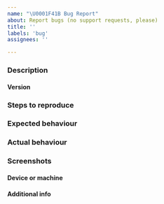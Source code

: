 ```yaml
---
name: "\U0001F41B Bug Report"
about: Report bugs (no support requests, please)
title: ''
labels: 'bug'
assignees: ''

---
```


<!--
   SUPPORT REQUESTS:
   This is for reporting bugs in Mempool, not for support requests. 
   If you have a support request, please reach out on Matrix:
   https://matrix.to/#/#mempool.support:bitcoin.kyoto
-->

### Description

<!-- brief description of the bug -->

#### Version

<!-- commit id or version number -->

### Steps to reproduce

<!-- if you can reliably reproduce the bug, list the steps here -->

### Expected behaviour

<!-- description of the expected behavior -->

### Actual behaviour

<!-- explain what happened instead of the expected behaviour -->

### Screenshots

<!-- Screenshots if gui related, drag and drop to add to the issue -->

#### Device or machine

<!-- device/machine used, operating system -->

#### Additional info

<!-- Additional information useful for debugging (e.g. logs) -->
